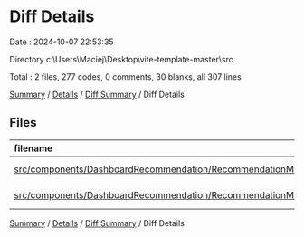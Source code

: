 # Diff Details

Date : 2024-10-07 22:53:35

Directory c:\\Users\\Maciej\\Desktop\\vite-template-master\\src

Total : 2 files,  277 codes, 0 comments, 30 blanks, all 307 lines

[Summary](results.md) / [Details](details.md) / [Diff Summary](diff.md) / Diff Details

## Files
| filename | language | code | comment | blank | total |
| :--- | :--- | ---: | ---: | ---: | ---: |
| [src/components/DashboardRecommendation/RecommendationManual.tsx](/src/components/DashboardRecommendation/RecommendationManual.tsx) | TypeScript JSX | 162 | 0 | 18 | 180 |
| [src/components/DashboardRecommendation/RecommendationManualModal.tsx](/src/components/DashboardRecommendation/RecommendationManualModal.tsx) | TypeScript JSX | 115 | 0 | 12 | 127 |

[Summary](results.md) / [Details](details.md) / [Diff Summary](diff.md) / Diff Details